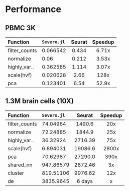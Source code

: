 # Performance

## PBMC 3K

|    Function   | `Severo.jl` | Seurat | Speedup |
|:--------------|:----------|:------:|:-------:|
| filter_counts |  0.066542 |  0.434 | 6.71x   |
| normalize     |  0.06     |  0.212 | 3.53x   |
| highly_var..  |  0.362585 |  1.114 | 3.07x   |
| scale(hvf)    |  0.020628 |  2.66  | 128x   |
| pca           |  0.123401 |  6.54  | 52.9x   |

## 1.3M brain cells (10X)

|    Function   | `Severo.jl` | Seurat | Speedup |
|:--------------|:----------|:-------:|:-----:|
| filter_counts |  74.04964 | 1490.6  | 20x   |
| normalize     |  72.24885 | 1844.9  | 25x   |
| highly_var..  |  36.32924 | 2716.39 | 75x   |
| scale(hvf)    |  6.894031 | 19086.6 | 2800x |
| pca           |  70.62987 | 27290.0 | 390x  |
| shared_nn     | 947.86579 | 2872.46 | 3x    |
| cluster       | 819.51106 | 9976.62 | 12x   |
| de            | 3835.9645 | 6 days  | x     |
